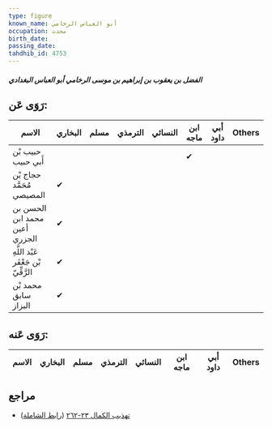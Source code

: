 ```yaml
---
type: figure
known_name: أبو العباس الرخامي
occupation: محدث
birth_date:
passing_date:
tahdhib_id: 4753
---
```

##### الفضل بن يعقوب بن إبراهيم بن موسى الرخامي أبو العباس البغدادي

## رَوَى عَن:
| الاسم                                | البخاري | مسلم | الترمذي | النسائي | ابن ماجه | أبي داود | Others |
| ------------------------------------ | ------- | ---- | ------- | ------- | -------- | -------- | ------ |
| حبيب بْن أَبي حبيب                   |         |      |         |         | ✔        |          |        |
| حجاج بْن مُحَمَّد المصيصي            | ✔       |      |         |         |          |          |        |
| الحسن بن محمد ابن أعين الجزري        | ✔       |      |         |         |          |          |        |
| عَبْد اللَّهِ بْن جَعْفَر الرَّقِّيّ | ✔       |      |         |         |          |          |        |
| محمد بْن سابق البزاز                 | ✔       |      |         |         |          |          |        |
## رَوَى عَنه:
| الاسم | البخاري | مسلم | الترمذي | النسائي | ابن ماجه | أبي داود | Others |
| ----- | ------- | ---- | ------- | ------- | -------- | -------- | ------ |
## مراجع
- [تهذيب الكمال ٢٣-٢٦٢](obsidian://open?vault=Tahdhib-al-Kamal&file=Figures/٤٧٥٣-الفضل%20بن%20يعقوب%20بن%20إبراهيم%20بن%20موسى%20الرخامي%20أبو%20العباس%20البغدادي) ([رابط الشاملة](https://shamela.ws/book/3722/12149))
